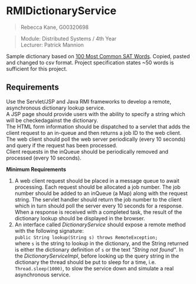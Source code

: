 # RMIDictionaryService
> Rebecca Kane, G00320698  

> Module: Distributed Systems / 4th Year  
> Lecturer: Patrick Mannion  

Sample dictionary based on [100 Most Common SAT Words](http://education.yourdictionary.com/for-students-and-parents/100-most-common-sat-words.html). Copied, pasted and changed to csv format. Project specification states ~50 words is sufficient for this project.

## Requirements
Use the Servlet/JSP and Java RMI frameworks to develop a remote, asynchronous dictionary lookup service.  
A JSP page should provide users with the ability to specify a string which will be checkedagainst the dictionary.  
The HTML form information should be dispatched to a servlet that adds the client request to an in-queue and then returns a job ID to the web client.  
The web client should poll the web server periodically (every 10 seconds) and query if the request has been processed.  
Client requests in the inQueue should be periodically removed and processed (every 10 seconds).  

**Minimum Requirements**  
1. A web client request should be placed in a message queue to await processing. Each request should be allocated a job number. The job number should be added to an inQueue (a Map) along with the request string. The servlet handler should return the job number to the client which in turn should poll the server every 10 seconds for a response. When a response is received with a completed task, the result of the dictionary lookup should be displayed in the browser.
2. An interface called *DictionaryService* should expose a remote method with the following signature:  
`public String lookup(String s) throws RemoteException;`  
where `s` is the string to lookup in the dictionary, and the String returned is either the dictionary definition of `s` or the text *"String not found"*. In the *DictionaryServiceImpl*, before looking up the query string in the dictionary the thread should be put to sleep for a time, i.e. `Thread.sleep(1000)`, to slow the service down and simulate a real asynchronous service.
